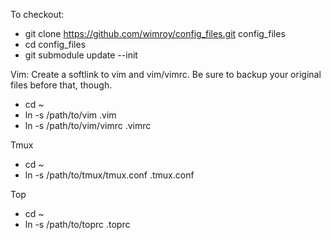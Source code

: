 To checkout:
- git clone https://github.com/wimroy/config_files.git config_files
- cd config_files
- git submodule update --init


Vim:
Create a softlink to vim and vim/vimrc. Be sure to backup your original files before that, though.
- cd ~
- ln -s /path/to/vim    .vim
- ln -s /path/to/vim/vimrc    .vimrc


Tmux
- cd ~
- ln -s /path/to/tmux/tmux.conf    .tmux.conf


Top
- cd ~
- ln -s /path/to/toprc    .toprc


